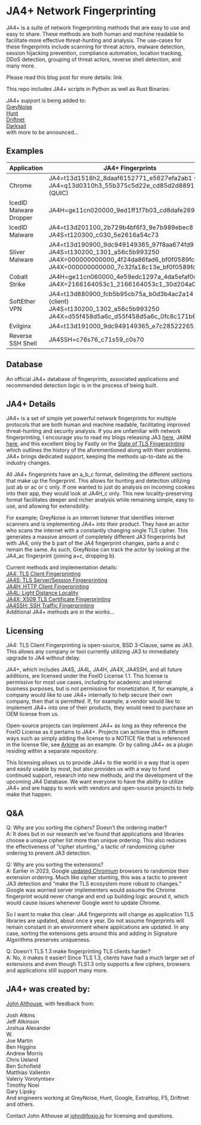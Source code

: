 # JA4+ Network Fingerprinting

JA4+ is a suite of network fingerprinting methods that are easy to use and easy to share. These methods are both human and machine readable to facilitate more effective threat-hunting and analysis. The use-cases for these fingerprints include scanning for threat actors, malware detection, session hijacking prevention, compliance automation, location tracking, DDoS detection, grouping of threat actors, reverse shell detection, and many more.

Please read this blog post for more details: link

This repo includes JA4+ scripts in Python as well as Rust Binaries.

JA4+ support is being added to:  
[GreyNoise](https://www.greynoise.io/)  
[Hunt](https://hunt.io/)  
[Driftnet](https://driftnet.io/)  
[Darksail](darksail.ai)  
with more to be announced...

## Examples

| Application |JA4+ Fingerprints |
|----|----|
| Chrome | JA4=t13d1518h2_8daaf6152771_e5627efa2ab1 (TCP) <br/> JA4=q13d0310h3_55b375c5d22e_cd85d2d88918 (QUIC) |
| IcedID Malware Dropper | JA4H=ge11cn020000_9ed1ff1f7b03_cd8dafe26982 |
| IcedID Malware | JA4=t13d201100_2b729b4bf6f3_9e7b989ebec8 <br/> JA4S=t120300_c030_5e2616a54c73 |
| Sliver Malware | JA4=t13d190900_9dc949149365_97f8aa674fd9 <br/> JA4S=t130200_1301_a56c5b993250 <br/> JA4X=000000000000_4f24da86fad6_bf0f0589fc03 <br/> JA4X=000000000000_7c32fa18c13e_bf0f0589fc03 |
| Cobalt Strike | JA4H=ge11cn060000_4e59edc1297a_4da5efaf0cbd <br/> JA4X=2166164053c1_2166164053c1_30d204a01551 |
| SoftEther VPN | JA4=t13d880900_fcb5b95cb75a_b0d3b4ac2a14 (client) <br/> JA4S=t130200_1302_a56c5b993250 <br/> JA4X=d55f458d5a6c_d55f458d5a6c_0fc8c171b6ae |
| Evilginx | JA4=t13d191000_9dc949149365_e7c285222651 |
| Reverse SSH Shell | JA4SSH=c76s76_c71s59_c0s70 |

## Database

An official JA4+ database of fingerprints, associated applications and recommended detection logic is in the process of being built.

## JA4+ Details

JA4+ is a set of simple yet powerful network fingerprints for multiple protocols that are both human and machine readable, facilitating improved threat-hunting and security analysis. If you are unfamiliar with network fingerprinting, I encourage you to read my blogs releasing JA3 [here](https://medium.com/salesforce-engineering/tls-fingerprinting-with-ja3-and-ja3s-247362855967), JARM [here](https://medium.com/salesforce-engineering/easily-identify-malicious-servers-on-the-internet-with-jarm-e095edac525a), and this excellent blog by Fastly on the [State of TLS Fingerprinting](https://www.fastly.com/blog/the-state-of-tls-fingerprinting-whats-working-what-isnt-and-whats-next) which outlines the history of the aforementioned along with their problems. JA4+ brings dedicated support, keeping the methods up-to-date as the industry changes. 

All JA4+ fingerprints have an a_b_c format, delimiting the different sections that make up the fingerprint. This allows for hunting and detection utilizing just ab or ac or c only. If one wanted to just do analysis on incoming cookies into their app, they would look at JA4H_c only. This new locality-preserving format facilitates deeper and richer analysis while remaining simple, easy to use, and allowing for extensibility. 

For example; GreyNoise is an internet listener that identifies internet scanners and is implementing JA4+ into their product. They have an actor who scans the internet with a constantly changing single TLS cipher. This generates a massive amount of completely different JA3 fingerprints but with JA4, only the b part of the JA4 fingerprint changes, parts a and c remain the same. As such, GreyNoise can track the actor by looking at the JA4_ac fingerprint (joining a+c, dropping b).

Current methods and implementation details:  
[JA4: TLS Client Fingerprinting](https://github.com/FoxIO-LLC/ja4/blob/main/technical_details/JA4.md)  
[JA4S: TLS Server/Session Fingerprinting](https://github.com/FoxIO-LLC/ja4/blob/main/technical_details/JA4S.md)  
[JA4H: HTTP Client Fingerprinting](https://github.com/FoxIO-LLC/ja4/blob/main/technical_details/JA4H.md)  
[JA4L: Light Distance Locality](https://github.com/FoxIO-LLC/ja4/blob/main/technical_details/JA4L.md)  
[JA4X: X509 TLS Certificate Fingerprinting](https://github.com/FoxIO-LLC/ja4/blob/main/technical_details/JA4X.md)  
[JA4SSH: SSH Traffic Fingerprinting](https://github.com/FoxIO-LLC/ja4/blob/main/technical_details/JA4SSH.md)  
Additional JA4+ methods are in the works...

## Licensing

JA4: TLS Client Fingerprinting is open-source, BSD 3-Clause, same as JA3. This allows any company or tool currently utilizing JA3 to immediately upgrade to JA4 without delay.

JA4+, which includes JA4S, JA4L, JA4H, JA4X, JA4SSH, and all future additions, are licensed under the FoxIO License 1.1. This license is permissive for most use cases, including for academic and internal business purposes, but is not permissive for monetization. If, for example, a company would like to use JA4+ internally to help secure their own company, then that is permitted. If, for example, a vendor would like to implement JA4+ into one of their products, they would need to purchase an OEM license from us.

Open-source projects can implement JA4+ as long as they reference the FoxIO License as it pertains to JA4+. Projects can achieve this in different ways such as simply adding the license to a NOTICE file that is referenced in the license file, see [Arkime](https://github.com/arkime/arkime/blob/main/NOTICE) as an example. Or by calling JA4+ as a plugin residing within a separate repository. 

This licensing allows us to provide JA4+ to the world in a way that is open and easily usable by most, but also provides us with a way to fund continued support, research into new methods, and the development of the upcoming JA4 Database. We want everyone to have the ability to utilize JA4+ and are happy to work with vendors and open-source projects to help make that happen.

## Q&A

Q: Why are you sorting the ciphers? Doesn’t the ordering matter?  
A: It does but in our research we’ve found that applications and libraries choose a unique cipher list more than unique ordering. This also reduces the effectiveness of “cipher stunting,” a tactic of randomizing cipher ordering to prevent JA3 detection.

Q: Why are you sorting the extensions?  
A: Earlier in 2023, Google [updated Chromium](https://chromestatus.com/feature/5124606246518784) browsers to randomize their extension ordering. Much like cipher stunting, this was a tactic to prevent JA3 detection and “make the TLS ecosystem more robust to changes.” Google was worried server implementers would assume the Chrome fingerprint would never change and end up building logic around it, which would cause issues whenever Google went to update Chrome. 

So I want to make this clear: JA4 fingerprints will change as application TLS libraries are updated, about once a year. Do not assume fingerprints will remain constant in an environment where applications are updated. In any case, sorting the extensions gets around this and adding in Signature Algorithms preserves uniqueness. 

Q: Doesn't TLS 1.3 make fingerprinting TLS clients harder?  
A: No, it makes it easier! Since TLS 1.3, clients have had a much larger set of extensions and even though TLS1.3 only supports a few ciphers, browsers and applications still support many more.

## JA4+ was created by: 
[John Althouse](https://www.linkedin.com/in/johnalthouse/), with feedback from:

Josh Atkins  
Jeff Atkinson  
Joshua Alexander  
W.  
Joe Martin  
Ben Higgins  
Andrew Morris  
Chris Ueland  
Ben Schofield  
Matthias Vallentin  
Valeriy Vorotyntsev  
Timothy Noel  
Gary Lipsky  
And engineers working at GreyNoise, Hunt, Google, ExtraHop, F5, Driftnet and others.  

Contact John Althouse at john@foxio.io for licensing and questions.

